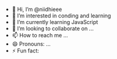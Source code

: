 - 👋 Hi, I’m @niidhieee
- 👀 I’m interested in conding and learning 
- 🌱 I’m currently learning JavaScript 
- 💞️ I’m looking to collaborate on ...
- 📫 How to reach me ...
- 😄 Pronouns: ...
- ⚡ Fun fact:

<!---
niidhieee/niidhieee is a ✨ special ✨ repository because its `README.md` (this file) appears on your GitHub profile.
You can click the Preview link to take a look at your changes.
--->
